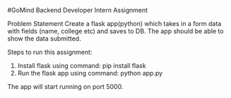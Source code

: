 #GoMind Backend Developer Intern Assignment

Problem Statement
Create a flask app(python) which takes in a form data with fields (name, college etc) and saves to DB. 
The app should be able to show the data submitted. 

Steps to run this assignment:
1. Install flask using command: pip install flask
2. Run the flask app using command: python app.py

The app will start running on port 5000.
